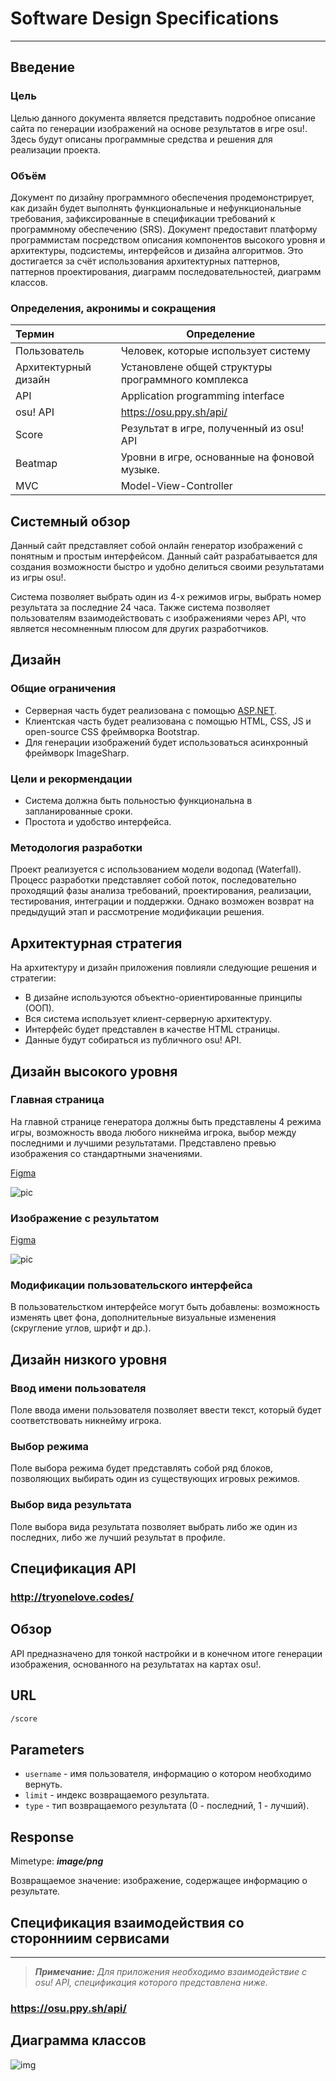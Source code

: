 # Software Design Specifications

---

## Введение


### Цель
Целью данного документа является представить подробное описание сайта по генерации изображений на основе результатов в игре osu!. Здесь будут описаны программные средства и решения для реализации проекта.

### Объём

Документ по дизайну программного обеспечения продемонстрирует, как дизайн будет выполнять функциональные и нефункциональные требования, зафиксированные в спецификации требований к программному обеспечению (SRS). Документ предоставит платформу программистам посредством описания компонентов высокого уровня и архитектуры, подсистемы, интерфейсов и дизайна алгоритмов. Это достигается за счёт использования архитектурных паттернов, паттернов проектирования, диаграмм последовательностей, диаграмм классов.

### Определения, акронимы и сокращения

| Термин        | Определение   |
| :------------- | -------------|
| Пользователь      | Человек, которые использует систему |
| Архитектурный дизайн      | Установлене общей структуры программного комплекса      |
| API | Application programming interface      |
| osu! API | https://osu.ppy.sh/api/ |
| Score |	Результат в игре, полученный из osu! API |
| Beatmap |	Уровни в игре, основанные на фоновой музыке.|
| MVC |	Model-View-Controller |

## Системный обзор

Данный сайт представляет собой онлайн генератор изображений с понятным и простым интерфейсом. Данный сайт разрабатывается для создания возможности быстро и удобно делиться своими результатами из игры osu!. 

Система позволяет выбрать один из 4-х режимов игры, выбрать номер результата за последние 24 часа. Также система позволяет пользователям взаимодействовать с изображениями через API, что является несомненным плюсом для других разработчиков.


## Дизайн

### Общие ограничения

- Серверная часть будет реализована с помощью [ASP.NET](http://asp.NET).
- Клиентская часть будет реализована с помощью HTML, CSS, JS и open-source CSS фреймворка Bootstrap.
- Для генерации изображений будет использоваться асинхронный фреймворк ImageSharp.

### Цели и рекормендации

- Система должна быть польностью функциональна в запланированные сроки.
- Простота и удобство интерфейса.

### Методология разработки

Проект реализуется с использованием модели водопад (Waterfall). Процесс разработки представляет собой поток, последовательно проходящий фазы анализа требований, проектирования, реализации, тестирования, интеграции и поддержки. Однако возможен возврат на предыдущий этап и рассмотрение модификации решения.


## Архитектурная стратегия

На архитектуру и дизайн приложения повлияли следующие решения и стратегии:

- В дизайне используются объектно-ориентированные принципы (ООП).
- Вся система использует клиент-серверную архитектуру.
- Интерфейс будет представлен в качестве HTML страницы.
- Данные будут собираться из публичного osu! API.


## Дизайн высокого уровня


### Главная страница

На главной странице генератора должны быть представлены 4 режима игры, возможность ввода любого никнейма игрока, выбор между последними и лучшими результатами. Представлено превью изображения со стандартными значениями.

[Figma](https://www.figma.com/embed?embed_host=notion&url=https%3A%2F%2Fwww.figma.com%2Ffile%2FEmIlOFGn6zH8dJEjiRnhLN%2FUntitled%3Fnode-id%3D1%253A4)

![pic](./img/Home.png)

### Изображение с результатом

[Figma](https://www.figma.com/embed?embed_host=notion&url=https%3A%2F%2Fwww.figma.com%2Ffile%2FEmIlOFGn6zH8dJEjiRnhLN%2FUntitled%3Fnode-id%3D5%253A3)

![pic](./img/ScoreTemplate.png)

### Модификации пользовательского интерфейса

В пользовательстком интерфейсе могут быть добавлены: возможность изменять цвет фона, дополнительные визуальные изменения (скругление углов, шрифт и др.).


## Дизайн низкого уровня

### Ввод имени пользователя


Поле ввода имени пользователя позволяет ввести текст, который будет соответствовать никнейму игрока.

### Выбор режима

Поле выбора режима будет представлять собой ряд блоков, позволяющих выбирать один из существующих игровых режимов.

### Выбор вида результата

Поле выбора вида результата позволяет выбрать либо же один из последних, либо же лучший результат в профиле.

## Спецификация API

### http://tryonelove.codes/

## Обзор

API предназначено для тонкой настройки и в конечном итоге генерации изображения, основанного на результатах на картах osu!.


## **URL**

```markdown
/score
```

## Parameters

- `username` - имя пользователя, информацию о котором необходимо вернуть.
- `limit` - индекс возвращаемого результата.
- `type` - тип возвращаемого результата (0 - последний, 1 - лучший).

## Response

Mimetype: ***image/png***

Возвращаемое значение: изображение, содержащее информацию о результате.


## Спецификация взаимодействия со сторонниим сервисами

---

> ***Примечание:**
Для приложения необходимо взаимодействие с osu! API, спецификация которого представлена ниже.*

### https://osu.ppy.sh/api/

## Диаграмма классов

![img](Class%20Diagram.png)